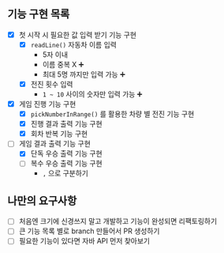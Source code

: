 ## 기능 구현 목록
- [x] 첫 시작 시 필요한 값 입력 받기 기능 구현
  - [x] `readLine()` 자동차 이름 입력
    - 5자 이내
    - 이름 중복 X ➕
    - 최대 5명 까지만 입력 가능 ➕
  - [x] 전진 횟수 입력
    - `1 ~ 10` 사이의 숫자만 입력 가능 ➕
- [x] 게임 진행 기능 구현
  - [x] `pickNumberInRange()` 를 활용한 차량 별 전진 기능 구현
  - [x] 진행 결과 출력 기능 구현
  - [x] 회차 반복 기능 구현
- [ ] 게임 결과 출력 기능 구현
  - [x] 단독 우승 출력 기능 구현
  - [ ] 복수 우승 출력 기능 구현
    - `,` 으로 구분하기 

## 나만의 요구사항
- [ ] 처음엔 크기에 신경쓰지 말고 개발하고 기능이 완성되면 리팩토링하기
- [ ] 큰 기능 목록 별로 branch 만들어서 PR 생성하기
- [ ] 필요한 기능이 있다면 자바 API 먼저 찾아보기